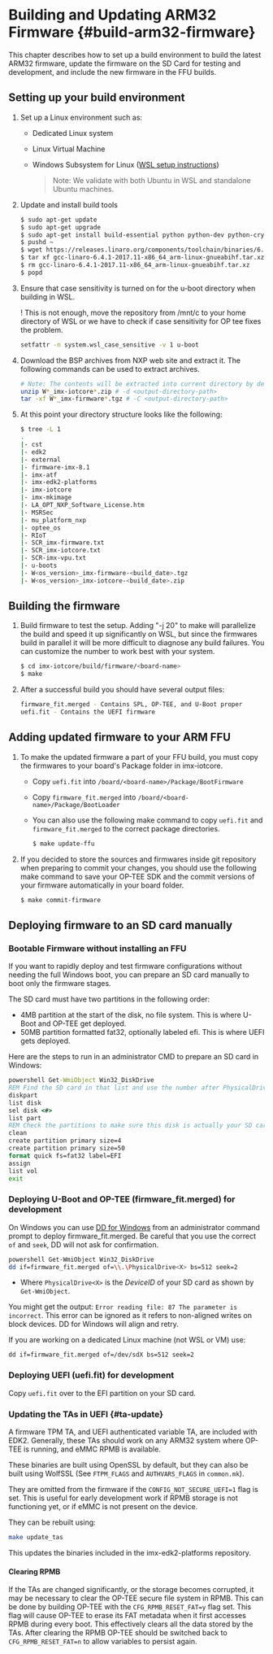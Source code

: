 Building and Updating ARM32 Firmware {#build-arm32-firmware}
==============

This chapter describes how to set up a build environment to build the latest ARM32 firmware, update the firmware on the SD Card for testing and development, and include the new firmware in the FFU builds.

## Setting up your build environment

 1. Set up a Linux environment such as:
      * Dedicated Linux system
      * Linux Virtual Machine
      * Windows Subsystem for Linux ([WSL setup instructions](https://docs.microsoft.com/en-us/windows/wsl/install-win10))

        > Note: We validate with both Ubuntu in WSL and standalone Ubuntu machines.

 2. Update and install build tools

    ```bash
    $ sudo apt-get update
    $ sudo apt-get upgrade
    $ sudo apt-get install build-essential python python-dev python-crypto python-wand device-tree-compiler bison flex swig iasl uuid-dev wget git bc libssl-dev python3-setuptools python3 python3-pyelftools
    $ pushd ~
    $ wget https://releases.linaro.org/components/toolchain/binaries/6.4-2017.11/arm-linux-gnueabihf/gcc-linaro-6.4.1-2017.11-x86_64_arm-linux-gnueabihf.tar.xz
    $ tar xf gcc-linaro-6.4.1-2017.11-x86_64_arm-linux-gnueabihf.tar.xz
    $ rm gcc-linaro-6.4.1-2017.11-x86_64_arm-linux-gnueabihf.tar.xz
    $ popd
    ```

 3. Ensure that case sensitivity is turned on for the u-boot directory when building in WSL.

    ! This is not enough, move the repository from /mnt/c to your home directory of WSL or we have to check if case sensitivity for OP tee fixes the problem.

    ```bash
    setfattr -n system.wsl_case_sensitive -v 1 u-boot
    ```

 4. Download the BSP archives from NXP web site and extract it. The following commands can be used to extract archives.

    ```bash
    # Note: The contents will be extracted into current directory by default
    unzip W*_imx-iotcore*.zip # -d <output-directory-path>
    tar -xf W*_imx-firmware*.tgz # -C <output-directory-path>
    ```

 5. At this point your directory structure looks like the following:

    ```bash
    $ tree -L 1
    .
    |- cst
    |- edk2
    |- external
    |- firmware-imx-8.1
    |- imx-atf
    |- imx-edk2-platforms
    |- imx-iotcore
    |- imx-mkimage
    |- LA_OPT_NXP_Software_License.htm
    |- MSRSec
    |- mu_platform_nxp
    |- optee_os
    |- RIoT
    |- SCR_imx-firmware.txt
    |- SCR_imx-iotcore.txt
    |- SCR-imx-vpu.txt
    |- u-boots
    |- W<os_version>_imx-firmware-<build_date>.tgz
    |- W<os_version>_imx-iotcore-<build_date>.zip
    ```

## Building the firmware

 1. Build firmware to test the setup. Adding "-j 20" to make will parallelize the build and speed it up significantly on WSL, but since the firmwares build in parallel it will be more difficult to diagnose any build failures. You can customize the number to work best with your system.

    ```bash
    $ cd imx-iotcore/build/firmware/<board-name>
    $ make
    ```

 2. After a successful build you should have several output files:

    ```bash
    firmware_fit.merged - Contains SPL, OP-TEE, and U-Boot proper
    uefi.fit - Contains the UEFI firmware
    ```

## Adding updated firmware to your ARM FFU

 1. To make the updated firmware a part of your FFU build, you must copy the firmwares to your board's Package folder in imx-iotcore.

      * Copy `uefi.fit` into `/board/<board-name>/Package/BootFirmware`
      * Copy `firmware_fit.merged` into `/board/<board-name>/Package/BootLoader`
      * You can also use the following make command to copy `uefi.fit` and `firmware_fit.merged` to the correct package directories.

        ```bash
        $ make update-ffu
        ```

 2. If you decided to store the sources and firmwares inside git repository when preparing to commit your changes, you should use the following make command to save your OP-TEE SDK and the commit versions of your firmware automatically in your board folder.

    ```bash
    $ make commit-firmware
    ```

## Deploying firmware to an SD card manually

### Bootable Firmware without installing an FFU

If you want to rapidly deploy and test firmware configurations without needing the full Windows boot, you can prepare an SD card manually to boot only the firmware stages.

The SD card must have two partitions in the following order:

  * 4MB partition at the start of the disk, no file system. This is where U-Boot and OP-TEE get deployed.
  * 50MB partition formatted fat32, optionally labeled efi. This is where UEFI gets deployed.

Here are the steps to run in an administrator CMD to prepare an SD card in Windows:

```bat
powershell Get-WmiObject Win32_DiskDrive
REM Find the SD card in that list and use the number after PhysicalDrive as your disk number.
diskpart
list disk
sel disk <#>
list part
REM Check the partitions to make sure this disk is actually your SD card.
clean
create partition primary size=4
create partition primary size=50
format quick fs=fat32 label=EFI
assign
list vol
exit
```

### Deploying U-Boot and OP-TEE (firmware_fit.merged) for development

On Windows you can use [DD for Windows](http://www.chrysocome.net/dd) from an administrator command prompt to deploy firmware_fit.merged.
Be careful that you use the correct `of` and `seek`, DD will not ask for confirmation.

```bash
powershell Get-WmiObject Win32_DiskDrive
dd if=firmware_fit.merged of=\\.\PhysicalDrive<X> bs=512 seek=2
```

  * Where `PhysicalDrive<X>` is the *DeviceID* of your SD card as shown by `Get-WmiObject`.

You might get the output: `Error reading file: 87 The parameter is incorrect`. This error can be ignored as it refers to non-aligned writes on block devices. DD for Windows will align and retry.

If you are working on a dedicated Linux machine (not WSL or VM) use:
```
dd if=firmware_fit.merged of=/dev/sdX bs=512 seek=2
```

### Deploying UEFI (uefi.fit) for development
Copy `uefi.fit` over to the EFI partition on your SD card.

### Updating the TAs in UEFI {#ta-update}
A firmware TPM TA, and UEFI authenticated variable TA, are included with EDK2. Generally, these TAs should work on any ARM32 system where OP-TEE is running, and eMMC RPMB is available.

These binaries are built using OpenSSL by default, but they can also be built using WolfSSL (See `FTPM_FLAGS` and `AUTHVARS_FLAGS` in `common.mk`).

They are omitted from the firmware if the `CONFIG_NOT_SECURE_UEFI=1` flag is set. This is useful for early development work if RPMB storage is not functioning yet, or if eMMC is not present on the device.

They can be rebuilt using:

```bash
make update_tas
```
This updates the binaries included in the imx-edk2-platforms repository.

#### Clearing RPMB

If the TAs are changed significantly, or the storage becomes corrupted, it may be necessary to clear the OP-TEE secure file system in RPMB. This can be done by building OP-TEE with the `CFG_RPMB_RESET_FAT=y` flag set. This flag will cause OP-TEE to erase its FAT metadata when it first accesses RPMB during every boot. This effectively clears all the data stored by the TAs. After clearing the RPMB OP-TEE should be switched back to `CFG_RPMB_RESET_FAT=n` to allow variables to persist again.
